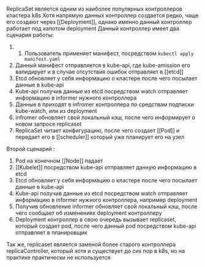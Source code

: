 ReplicaSet является одним из наиболее популярных контроллеров кластера k8s
Хотя напрямую данных контроллер создается редко, чаще его создают через [[Deployment]], однако именно данный контроллер работает под капотом deployment
Данный контроллер имеет два сценария работы:


1. 1. Пользователь применяет манифест, посредством `kubectl apply manifest.yaml`
2. Данный манифест отправляется в kube-api, где kube-amission его валидирует и в случае отсутствия ошибок отправляет в [[etcd]]
3. Etcd обновляет у себя информацию о кластере после чего посылает данные в kube-api
4. Kube-api получив данные из etcd посредством watch отправляет информацию в informer нужного контроллера
5. Данные в приходят в infromer контроллера по средствам подписки kube-watch, или из deployment
6. infromer обновляет свой локальный кэш, после чего информирует о новом запросе replicaset
7. ReplicaSet читает конфигурацию, после чего создает [[Pod]] и передает его в [[scheduler]] который уже планирует его на узел

Второй сценарий :

1. Pod на конечном [[Node]] падает
2. [[Kubelet]] посредством kube-api отправляет данную информацию в etcd
3. Etcd обновляет у себя информацию о кластере после чего посылает данные в kube-api
4. Kube-api получив данные из etcd посредством watch отправляет информацию в informer нужного контроллера, например deployment
5. Получив обновление informer обновляет свой локальный кэш, после чего сообщает об изменениях deployment контроллеру
6. Deployment контроллер в свою очередь вызывает replicaset, который создает pod, после чего данный pod посредством kube-api отправляет в планировщик

Так же, replicaset является заменой более старого контроллера replicaController, который хотя и существует до сих пор в k8s, но на практике практически не используется